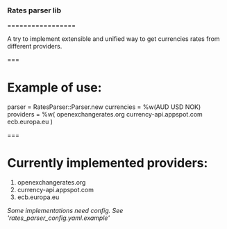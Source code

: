 ### Rates parser lib
=================

A try to implement extensible and unified way to get currencies rates from different providers.

===

# Example of use:

  parser = RatesParser::Parser.new
  currencies = %w(AUD USD NOK)
  providers = %w(
    openexchangerates.org
    currency-api.appspot.com
    ecb.europa.eu
  )

===

# Currently implemented providers:
1. openexchangerates.org
2. currency-api.appspot.com
3. ecb.europa.eu

*Some implementations need config. See 'rates_parser_config.yaml.example'*
